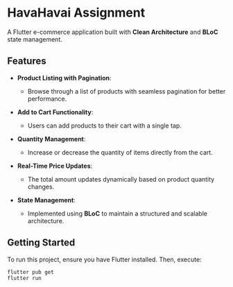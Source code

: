 # HavaHavai Assignment

A Flutter e-commerce application built with **Clean Architecture** and **BLoC** state management.

## Features

- **Product Listing with Pagination**:  
  - Browse through a list of products with seamless pagination for better performance.

- **Add to Cart Functionality**:  
  - Users can add products to their cart with a single tap.

- **Quantity Management**:  
  - Increase or decrease the quantity of items directly from the cart.

- **Real-Time Price Updates**:  
  - The total amount updates dynamically based on product quantity changes.

- **State Management**:  
  - Implemented using **BLoC** to maintain a structured and scalable architecture.

## Getting Started

To run this project, ensure you have Flutter installed. Then, execute:

```sh
flutter pub get
flutter run

